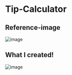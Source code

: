 # Tip-Calculator

## Reference-image

![image](https://user-images.githubusercontent.com/84569241/184534208-4f5b44c5-07ce-4955-8d41-4896160b2038.png)


## What I created!

![image](https://user-images.githubusercontent.com/84569241/184534223-656b70b2-ccea-43eb-b312-83209aee1312.png)

